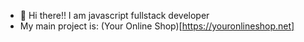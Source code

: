- 👋 Hi there!! I am javascript fullstack developer
- My main project is: (Your Online Shop)[https://youronlineshop.net]

<!---
petazeta/petazeta is a ✨ special ✨ repository because its `README.md` (this file) appears on your GitHub profile.
You can click the Preview link to take a look at your changes.
--->
